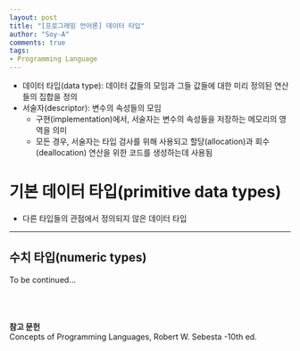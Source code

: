 ```yaml
---
layout: post
title: "[프로그래밍 언어론] 데이터 타입"
author: "Soy-A"
comments: true
tags:
- Programming Language
---
```


- 데이터 타입(data type): 데이터 값들의 모임과 그들 값들에 대한 미리 정의된 연산들의 집합을 정의
- 서술자(descriptor): 변수의 속성들의 모임
  - 구현(implementation)에서, 서술자는 변수의 속성들을 저장하는 메모리의 영역을 의미
  - 모든 경우, 서술자는 타입 검사를 위해 사용되고 할당(allocation)과 회수(deallocation) 연산을 위한 코드를 생성하는데 사용됨


# 기본 데이터 타입(primitive data types)

- 다른 타입들의 관점에서 정의되지 않은 데이터 타입

---

## 수치 타입(numeric types)

To be continued...



<br/><br/><br/>
**참고 문헌**<br/>
Concepts of Programming Languages, Robert W. Sebesta -10th ed.